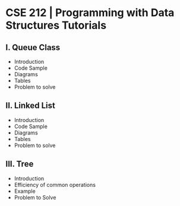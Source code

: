 # CSE 212 | Programming with Data Structures Tutorials
## I. Queue Class
* Introduction 
* Code Sample
* Diagrams 
* Tables
* Problem to solve 


## II. Linked List
* Introduction 
* Code Sample
* Diagrams 
* Tables
* Problem to solve 


## III. Tree
* Introduction
* Efficiency of common operations
* Example
* Problem to Solve
